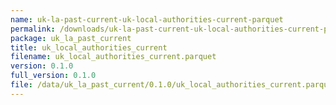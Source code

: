 ```yaml
---
name: uk-la-past-current-uk-local-authorities-current-parquet
permalink: /downloads/uk-la-past-current-uk-local-authorities-current-parquet/0_1_0
package: uk_la_past_current
title: uk_local_authorities_current
filename: uk_local_authorities_current.parquet
version: 0.1.0
full_version: 0.1.0
file: /data/uk_la_past_current/0.1.0/uk_local_authorities_current.parquet
---
```

